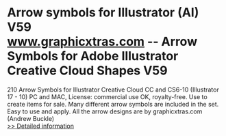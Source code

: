 # Arrow symbols for Illustrator (AI) V59<br />www.graphicxtras.com -- Arrow Symbols for Adobe Illustrator Creative Cloud Shapes V59

210 Arrow Symbols for Illustrator Creative Cloud CC and CS6-10 (Illustrator 17 - 10) PC and MAC, License: commercial use OK, royalty-free. Use to create items for sale. Many different arrow symbols are included in the set. Easy to use and apply. All the arrow designs are by graphicxtras.com (Andrew Buckle)
 <br />[>> Detailed information](https://secure.shareit.com/shareit/product.html?productid=300469173&affiliateid=200057808)